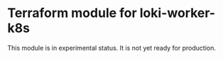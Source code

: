 # Terraform module for loki-worker-k8s


This module is in experimental status. It is not yet ready for production.
